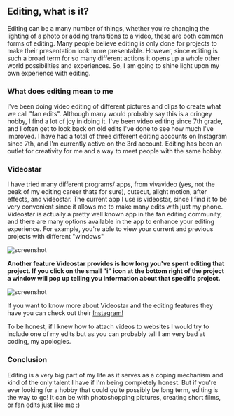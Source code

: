 ## Editing, what is it?

Editing can be a many number of things, whether you're changing the lighting of a photo or adding transitions to a video, these are both common forms of editing. Many people believe editing is only done for projects to make their presentation look more presentable. However, since editing is such a broad term for so many different actions it opens up a whole other world possibilities and experiences. So, I am going to shine light upon my own experience with editing.

### What does editing mean to me

I've been doing video editing of different pictures and clips to create what we call "fan edits". Although many would probably say this is a cringey hobby, I find a lot of joy in doing it. I've been video editing since 7th grade, and I often get to look back on old edits I've done to see how much I've improved. I have had a total of three different editing accounts on Instagram since 7th, and I'm currently active on the 3rd account. Editing has been an outlet for creativity for me and a way to meet people with the same hobby. 

### Videostar

I have tried many different programs/ apps, from vivavideo (yes, not the peak of my editing career thats for sure), cutecut, alight motion, after effects, and videostar. The current app I use is videostar, since I find it to be very convenient since it allows me to make many edits with just my phone. Videostar is actually a pretty well known app in the fan editing community, and there are many options available in the app to enhance your editing experience. For example, you're able to view your current and previous projects with different "windows"

![screenshot](https://dohack.info/wp-content/uploads/2018/12/48-saved-a-project_result-300x533.jpg "Videostar homepage/ porject viewer")

**Another feature Videostar provides is how long you've spent editing that project. If you click on the small "i" icon at the bottom right of the project a window will pop up telling you information about that specific project.**

![screenshot](https://pm1.narvii.com/7447/e874b9fedec25778e797579e61759efdb3f2da42r1-750-1334v2_00.jpg "Project time and other info")

If you want to know more about Videostar and the editing features they have you can check out their [Instagram!](https://www.instagram.com/videostarapp/?hl=en)

To be honest, if I knew how to attach videos to websites I would try to include one of my edits but as you can probably tell I am very bad at coding, my apologies.

### Conclusion
Editing is a very big part of my life as it serves as a coping mechanism and kind of the only talent I have if I'm being completely honest. But if you're ever looking for a hobby that could quite possibly be long term, editing is the way to go! It can be with photoshopping pictures, creating short films, or fan edits just like me :)

<span style="color:blue">
